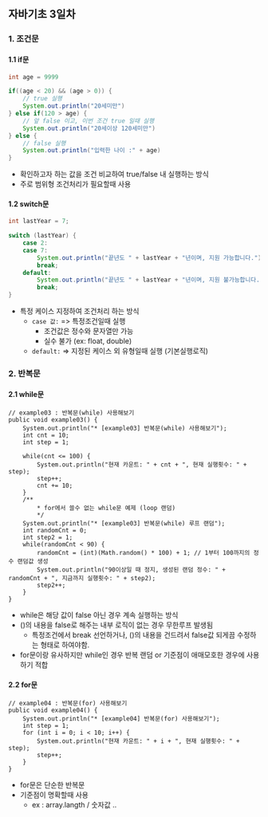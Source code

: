 ## 자바기초 3일차

### 1. 조건문

#### 1.1 if문

```java
int age = 9999

if((age < 20) && (age > 0)) {
    // true 실행
    System.out.println("20세미만")
} else if(120 > age) {
    // 앞 false 이고, 이번 조건 true 일때 실행
    System.out.println("20세이상 120세미만")
} else {
    // false 실행
    System.out.println("입력한 나이 :" + age)
}
```
* 확인하고자 하는 값을 조건 비교하여 true/false 내 실행하는 방식
* 주로 범위형 조건처리가 필요할때 사용


#### 1.2 switch문

```java
int lastYear = 7;

switch (lastYear) {
    case 2:
    case 7:
        System.out.println("끝년도 " + lastYear + "년이며, 지원 가능합니다.");
        break;
    default:
        System.out.println("끝년도 " + lastYear + "년이며, 지원 불가능합니다.");
        break;
}

```
* 특정 케이스 지정하여 조건처리 하는 방식
    - ```case 값:``` => 특정조건일때 실행 
        - 조건값은 정수와 문자열만 가능
        - 실수 불가 (ex: float, double)
    - ```default:``` => 지정된 케이스 외 유형일때 실행 (기본실행로직)


### 2. 반복문

#### 2.1 while문
```
// example03 : 반복문(while) 사용해보기
public void example03() {
    System.out.println("* [example03] 반복문(while) 사용해보기");
    int cnt = 10;
    int step = 1;

    while(cnt <= 100) {
        System.out.println("현재 카운트: " + cnt + ", 현재 실행횟수: " + step);
        step++;
        cnt += 10;
    }
    /**
        * for에서 쓸수 없는 while문 예제 (loop 랜덤)
        */
    System.out.println("* [example03] 반복문(while) 루프 랜덤");
    int randomCnt = 0;
    int step2 = 1;
    while(randomCnt < 90) {
        randomCnt = (int)(Math.random() * 100) + 1; // 1부터 100까지의 정수 랜덤값 생성
        System.out.println("90이상일 때 정지, 생성된 랜덤 정수: " + randomCnt + ", 지금까지 실행횟수: " + step2);
        step2++;
    }
}
```
* while은 해당 값이 false 아닌 경우 계속 실행하는 방식
* ()의 내용을 false로 해주는 내부 로직이 없는 경우 무한루프 발생됨
    - 특정조건에서 break 선언하거나, ()의 내용을 건드려서 false값 되게끔 수정하는 형태로 하여야함.
* for문이랑 유사하지만 while인 경우 반복 랜덤 or 기준점이 애매모호한 경우에 사용하기 적합

#### 2.2 for문
```
// example04 : 반복문(for) 사용해보기
public void example04() {
    System.out.println("* [example04] 반복문(for) 사용해보기");
    int step = 1;
    for (int i = 0; i < 10; i++) {
        System.out.println("현재 카운트: " + i + ", 현재 실행횟수: " + step);
        step++;
    }
}
```
* for문은 단순한 반복문
* 기준점이 명확할때 사용
    - ex : array.langth / 숫자값 ..